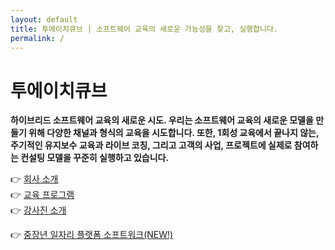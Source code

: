 ```yaml
---
layout: default
title: 투에이치큐브 | 소프트웨어 교육의 새로운 가능성을 찾고, 실행합니다.
permalink: /
---
```


# 투에이치큐브

**하이브리드 소프트웨어 교육의 새로운 시도. 우리는 소프트웨어 교육의 새로운 모델을 만들기 위해 다양한 채널과 형식의 교육을 시도합니다. 또한, 1회성 교육에서 끝나지 않는, 주기적인 유지보수 교육과 라이브 코칭, 그리고 고객의 사업, 프로젝트에 실제로 참여하는 컨설팅 모델을 꾸준히 실행하고 있습니다.**


👉 [회사 소개](about.md)  
👉 [교육 프로그램](programs.md)  
👉 [강사진 소개](teams.md) 

👉 [중장년 일자리 플랫폼 소프트워크(NEW!)](https://2hlearn.com/softwalk/)
